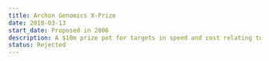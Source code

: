 ```yaml
---
title: Archon Genomics X-Prize
date: 2018-03-13
start_date: Proposed in 2006
description: A $10m prize pot for targets in speed and cost relating to genome sequencing, which was cancelled because it was deemed not to be incentivising innovation.
status: Rejected
---
```

